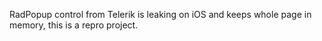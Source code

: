 RadPopup control from Telerik is leaking on iOS and keeps whole page in memory, this is a repro project.
